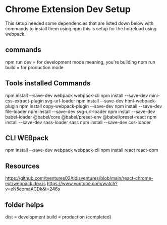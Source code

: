 # Chrome Extension Dev Setup
This setup needed some dependencies that are listed down below with commands to install them using npm
this is setup for the hotreload using webpack.

## commands
npm run dev = for development mode meaning, you're building
npm run build = for production mode

## Tools installed Commands
npm install --save-dev webpack webpack-cli
npm install --save-dev mini-css-extract-plugin svg-url-loader
npm install --save-dev html-webpack-plugin
npm install copy-webpack-plugin --save-dev
npm install --save-dev file-loader
npm install --save-dev svg-url-loader
npm install --save-dev babel-loader @babel/core @babel/preset-env @babel/preset-react
npm install --save-dev sass-loader sass
npm install --save-dev css-loader

## CLI WEBpack
npm install --save-dev webpack webpack-cli
npm install react react-dom


## Resources
https://github.com/tventures02/tidisventures/blob/main/react-chrome-ext/webpack.dev.js
https://www.youtube.com/watch?v=eN5eomaACDk&t=246s



## folder helps
dist = development
build = production (completed)
